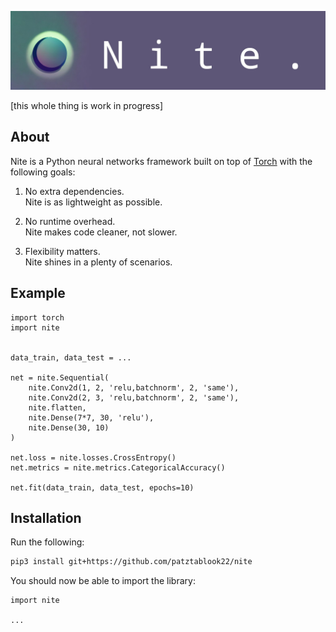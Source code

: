 ![Nite](media/img/banner.jpg)

[this whole thing is work in progress]
## About

Nite is a Python neural networks framework built on top of [Torch](https://pytorch.org/) with the following goals:

1. No extra dependencies. \
   Nite is as lightweight as possible.
   
2. No runtime overhead. \
   Nite makes code cleaner, not slower.
   
3. Flexibility matters. \
   Nite shines in a plenty of scenarios.
   

## Example

```python3
import torch
import nite


data_train, data_test = ...

net = nite.Sequential(
    nite.Conv2d(1, 2, 'relu,batchnorm', 2, 'same'),
    nite.Conv2d(2, 3, 'relu,batchnorm', 2, 'same'),
    nite.flatten,
    nite.Dense(7*7, 30, 'relu'),
    nite.Dense(30, 10)
)
    
net.loss = nite.losses.CrossEntropy()
net.metrics = nite.metrics.CategoricalAccuracy()
    
net.fit(data_train, data_test, epochs=10)
```

## Installation

Run the following:

```sh
pip3 install git+https://github.com/patztablook22/nite
```

You should now be able to import the library:

```python3
import nite

...
```
